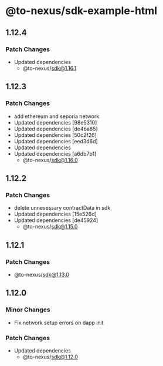 # @to-nexus/sdk-example-html

## 1.12.4

### Patch Changes

- Updated dependencies
  - @to-nexus/sdk@1.16.1

## 1.12.3

### Patch Changes

- add ethereum and seporia network
- Updated dependencies [98e5310]
- Updated dependencies [de4ba85]
- Updated dependencies [50c2f26]
- Updated dependencies [eed3d6d]
- Updated dependencies
- Updated dependencies [a6db7b1]
  - @to-nexus/sdk@1.16.0

## 1.12.2

### Patch Changes

- delete unnesessary contractData in sdk
- Updated dependencies [15e526d]
- Updated dependencies [de45924]
  - @to-nexus/sdk@1.15.0

## 1.12.1

### Patch Changes

- @to-nexus/sdk@1.13.0

## 1.12.0

### Minor Changes

- Fix network setup errors on dapp init

### Patch Changes

- Updated dependencies
  - @to-nexus/sdk@1.12.0

